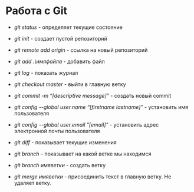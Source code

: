 # Работа c Git

- *git status* - определяет текущие состояние

- *git init* - создает пустой репозиторий 

- *git remote add origin* - ссылка на новый репозиторий 

- *git add .\имяфайла* - добавить файл

- *git log* - показать журнал 

- *git checkout master* - выйти в главную ветку 

- *git commit -m “[descriptive message]”* - создать новый commit

- *git config --global user.name “[firstname lastname]”* - установить имя пользователя

- *git config --global user.email "[email]"* - установить адрес электронной почты пользователя

- *git diff* - показывает текущие изменения

- *git branch* - показывает на какой ветке мы находимся 

- *git branch имяветки* - создать ветку

- *git merge имяветки* - присоединить текст в главную ветку. Не удаляет ветку.